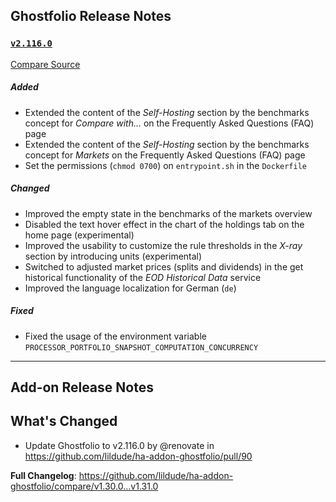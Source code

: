## Ghostfolio Release Notes

### [`v2.116.0`](https://redirect.github.com/ghostfolio/ghostfolio/blob/HEAD/CHANGELOG.md#21160---2024-10-17)

[Compare Source](https://redirect.github.com/ghostfolio/ghostfolio/compare/2.115.0...2.116.0)

##### Added

-   Extended the content of the *Self-Hosting* section by the benchmarks concept for *Compare with...* on the Frequently Asked Questions (FAQ) page
-   Extended the content of the *Self-Hosting* section by the benchmarks concept for *Markets* on the Frequently Asked Questions (FAQ) page
-   Set the permissions (`chmod 0700`) on `entrypoint.sh` in the `Dockerfile`

##### Changed

-   Improved the empty state in the benchmarks of the markets overview
-   Disabled the text hover effect in the chart of the holdings tab on the home page (experimental)
-   Improved the usability to customize the rule thresholds in the *X-ray* section by introducing units (experimental)
-   Switched to adjusted market prices (splits and dividends) in the get historical functionality of the *EOD Historical Data* service
-   Improved the language localization for German (`de`)

##### Fixed

-   Fixed the usage of the environment variable `PROCESSOR_PORTFOLIO_SNAPSHOT_COMPUTATION_CONCURRENCY`

---

## Add-on Release Notes




## What's Changed
* Update Ghostfolio to v2.116.0 by @renovate in https://github.com/lildude/ha-addon-ghostfolio/pull/90


**Full Changelog**: https://github.com/lildude/ha-addon-ghostfolio/compare/v1.30.0...v1.31.0
